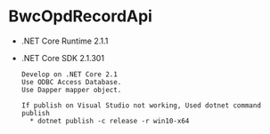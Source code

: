 # BwcOpdRecordApi

* .NET Core Runtime 2.1.1
* .NET Core SDK 2.1.301

      Develop on .NET Core 2.1
      Use ODBC Access Database.
      Use Dapper mapper object. 

      If publish on Visual Studio not working, Used dotnet command publish
        * dotnet publish -c release -r win10-x64
